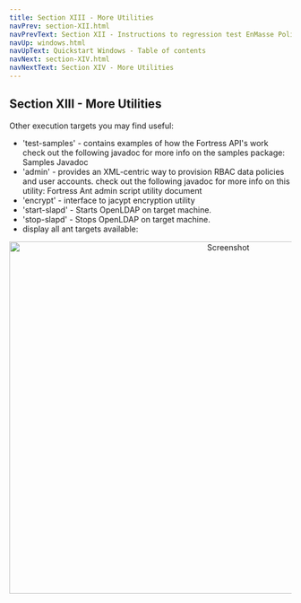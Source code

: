 ```yaml
---
title: Section XIII - More Utilities
navPrev: section-XII.html
navPrevText: Section XII - Instructions to regression test EnMasse Policy server
navUp: windows.html
navUpText: Quickstart Windows - Table of contents
navNext: section-XIV.html
navNextText: Section XIV - More Utilities
---
```


## Section XIII - More Utilities

Other execution targets you may find useful:


* 'test-samples' - contains examples of how the Fortress API's work check out the following javadoc for more info on the samples package: Samples Javadoc 
* 'admin' - provides an XML-centric way to provision RBAC data policies and user accounts. check out the following javadoc for more info on this utility: Fortress Ant admin script utility document
* 'encrypt' - interface to jacypt encryption utility
* 'start-slapd' - Starts OpenLDAP on target machine.
* 'stop-slapd' - Stops OpenLDAP on target machine.
* display all ant targets available: 

<CENTER>
  <IMG src="../../images/Screenshot27-ant-p.png" alt="Screenshot" width="766" height="628"/>
</CENTER>
